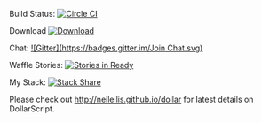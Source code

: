 Build Status: [![Circle CI](https://circleci.com/gh/neilellis/dollar.png?style=badge)](https://circleci.com/gh/neilellis/dollar)

Download [ ![Download](https://api.bintray.com/packages/neilellis/dollar/dollarscript/images/download.svg) ](https://bintray.com/neilellis/dollar/dollarscript/_latestVersion)

Chat: [![Gitter](https://badges.gitter.im/Join Chat.svg)](https://gitter.im/neilellis/dollar?utm_source=badge&utm_medium=badge&utm_campaign=pr-badge)

Waffle Stories: [![Stories in Ready](https://badge.waffle.io/neilellis/dollar.png?label=ready&title=Ready)](https://waffle.io/neilellis/dollar)

My Stack: [![Stack Share](http://img.shields.io/badge/tech-stack-0690fa.svg?style=flat)](http://stackshare.io/neilellis/dollarscript-stack)

Please check out http://neilellis.github.io/dollar for latest details on DollarScript.